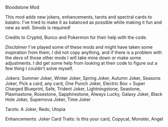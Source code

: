 Bloodstone Mod

This mod adds new jokers, enhancements, tarots and spectral cards to balatro. I've tried to make it as balanced as possible while making it fun and new as well.
Smods is required!

Credits to Cryptid, Bunco and Pokermon for their help with the code.

*Disclaimer*
I've played some of these mods and might have taken some inspiration from them, I did not copy anything, and if there is a problem with the devs of those other mods I will take mine down or make some adjustments. I did get some help from looking at their code to figure out a few thing I couldn't solve myself.

Jokers:
Summer Joker,
Winter Joker,
Spring Joker,
Autumn Joker,
Seasons Joker,
Pick a card, any card,
One Punch Joker,
Electric Box
+
Super Charged Blueprint,
Safe,
Trident Joker,
Lightningstone,
Seastone,
Plasmastone,
Rosestone,
Sapphirestone,
Always Lucky,
Galaxy Joker,
Black Hole Joker,
Supernova Joker,
Time Joker

Tarots:
A Joker,
Redo,
Utopia

Enhancements:
Joker Card
Traits:
Is this your card,
Copycat,
Monster,
Angel